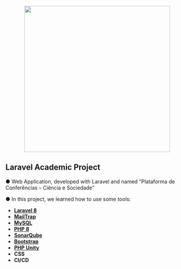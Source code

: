 <p align="center"><a href="https://laravel.com" target="_blank"><img src="https://raw.githubusercontent.com/laravel/art/master/logo-lockup/5%20SVG/2%20CMYK/1%20Full%20Color/laravel-logolockup-cmyk-red.svg" width="400"></a></p>

## Laravel Academic Project

● Web Application, developed with Laravel and named “Plataforma de Conferências – Ciência e Sociedade”<br>

● In this project, we learned how to use some tools:

- **[Laravel 8](https://laravel.com)**
- **[MailTrap](https://mailtrap.io)**
- **[MySQL](https://www.mysql.com)**
- **[PHP 8](https://www.php.net/)**
- **[SonarQube](https://www.sonarqube.org/)**
- **[Bootstrap](https://getbootstrap.com/)**
- **[PHP Unity](https://www.phpunity.com)**
- **CSS**
- **CI/CD**
